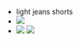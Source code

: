 - light jeans shorts
- ![](https://firebasestorage.googleapis.com/v0/b/firescript-577a2.appspot.com/o/imgs%2Fapp%2FXELiu-NovaKG%2FZgbMTsAnIH.jpg?alt=media&token=0c717bf8-0297-4cac-bf74-a6ef3026a547)
- ![](https://firebasestorage.googleapis.com/v0/b/firescript-577a2.appspot.com/o/imgs%2Fapp%2FXELiu-NovaKG%2FmmjOzHUpuG.png?alt=media&token=80c6b1db-e90d-484f-89b0-e932f754178f)
![](https://firebasestorage.googleapis.com/v0/b/firescript-577a2.appspot.com/o/imgs%2Fapp%2FXELiu-NovaKG%2FlcnPgLZXvt.jpg?alt=media&token=1142557e-52cf-4024-8d70-eb9db1aadb09)
